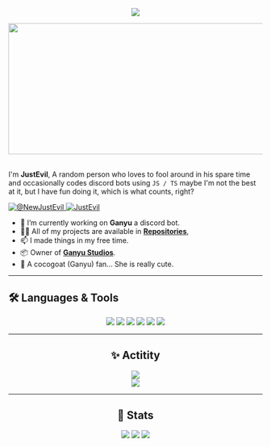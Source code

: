 <div align="center">
    <p align='center'>
  <img src='https://github-widgetbox.vercel.app/api/profile?username=Solape211&theme=darkmode&data=followers,repositories,stars,commits' />
</p>
    <img width="1850" height="260" align="center" src="https://i.imgur.com/5A6zfbS.png" alt="EvilG-MC"/>
</div>
<br/>
<p align="left">
    I'm <b>JustEvil</b>, A random person who loves to fool around in his spare time and occasionally codes discord bots using <code>JS / TS</code> maybe I'm not the best at it, but I have fun doing it, which is what counts, right?
</p> 

<p align="left">
    <a href="https://twitter.com/@NewJustEvil" target="_blank">
        <img src="https://img.shields.io/badge/NewJustEvil-%23000000.svg?style=for-the-badge&logo=X&logoColor=white" alt="@NewJustEvil" />
    </a>
    <a href="https://discordapp.com/users/391283181665517568" target="_blank">
        <img src="https://img.shields.io/badge/JustEvil-%235865F2.svg?style=for-the-badge&logo=discord&logoColor=white" alt="JustEvil" />
    </a>
</p>

- 🧰 I’m currently working on **Ganyu** a discord bot.
- 👨‍💻 All of my projects are available in **[Repositories](https://github.com/EvilG-MC?tab=repositories)**,
- 📫 I made things in my free time.
- 📦 Owner of **[Ganyu Studios](https://github.com/Ganyu-Studios)**.
- 🐐 A cocogoat (Ganyu) fan... She is really cute.

---

## 🛠️ Languages & Tools

<div align="center">
    <img src="https://img.shields.io/badge/-JavaScript-F7DF1E?logo=javascript&logoColor=000&style=for-the-badge" />
    <img src="https://img.shields.io/badge/TypeScript-%23007ACC.svg?style=for-the-badge&logo=typescript&logoColor=white" />
    <img src="https://img.shields.io/badge/Visual%20Studio%20Code-0078d7.svg?style=for-the-badge&logo=visual-studio-code&logoColor=white" />
    <img src="https://img.shields.io/badge/-Git-F05032?logo=git&logoColor=fff&style=for-the-badge" />
    <img src="https://img.shields.io/badge/node.js-6DA55F?style=for-the-badge&logo=node.js&logoColor=white" />
    <img src= "https://img.shields.io/badge/MongoDB-%234ea94b.svg?style=for-the-badge&logo=mongodb&logoColor=white" />
</div>

---

<div align="center">
    <h2>✨ Actitity</h2>
    <a href="https://discordapp.com/users/391283181665517568" target="_blank">
        <img src="https://lanyard.cnrad.dev/api/391283181665517568" />
    </a>
    <br/>
    <a href="https://open.spotify.com/user/lcjpn1qvagz3nkokz9ly82e50" target="_blank">
        <img src="https://spotify-recently-played-readme.vercel.app/api?user=lcjpn1qvagz3nkokz9ly82e50" />
    </a>
</div>

---

<div align="center">
    <h2>📖 Stats</h2>
    <img src="https://github-readme-stats.vercel.app/api?username=EvilG-MC&theme=dark" />
    <img src="https://github-readme-streak-stats.herokuapp.com?user=EvilG-MC&theme=dark" />
    <a href="https://wakatime.com/@JustEvil" target="_blank">
	    <img src="https://github-readme-stats.vercel.app/api/wakatime?username=JustEvil&theme=dark&layout=compact&border_radius=5px&custom_title=JustEvil%27s%20Stats">
    </a>
</div>
